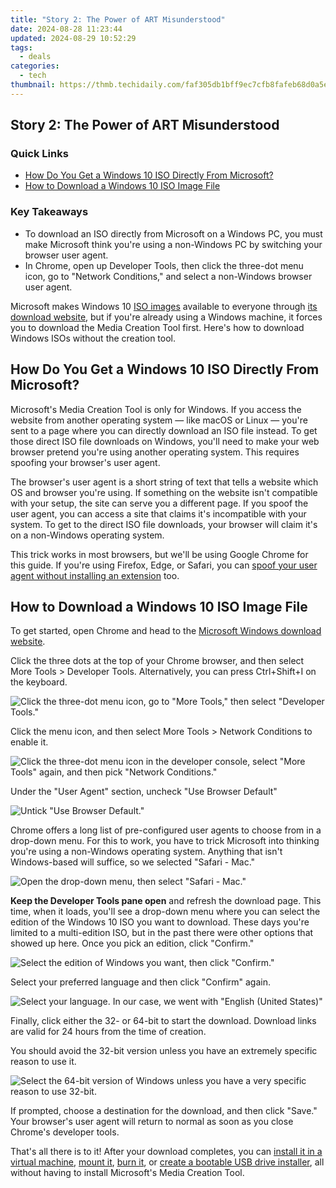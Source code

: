 ```yaml
---
title: "Story 2: The Power of ART Misunderstood"
date: 2024-08-28 11:23:44
updated: 2024-08-29 10:52:29
tags:
  - deals
categories:
  - tech
thumbnail: https://thmb.techidaily.com/faf305db1bff9ec7cfb8fafeb68d0a5e6478101d40a48c00d6fe1d681c9c048c.jpg
---
```


## Story 2: The Power of ART Misunderstood

### Quick Links

* [How Do You Get a Windows 10 ISO Directly From Microsoft?](https://fox-cloud.techidaily.com/2024-approved-the-ultimate-tutorial-for-setting-up-an-online-livestream/)
* [How to Download a Windows 10 ISO Image File](https://screen-video-capture.techidaily.com/updated-top-12-tycoons-where-every-decision-forges-your-path-to-glory/)

### Key Takeaways

* To download an ISO directly from Microsoft on a Windows PC, you must make Microsoft think you're using a non-Windows PC by switching your browser user agent.
* In Chrome, open up Developer Tools, then click the three-dot menu icon, go to "Network Conditions," and select a non-Windows browser user agent.

 Microsoft makes Windows 10 [ISO images](https://article-tips.techidaily.com/2024-approved-optimizing-zoom-meetings-a-guide-to-format-upgrading/) available to everyone through [its download website](https://www.microsoft.com/en-us/software-download/windows10), but if you're already using a Windows machine, it forces you to download the Media Creation Tool first. Here's how to download Windows ISOs without the creation tool.

##  How Do You Get a Windows 10 ISO Directly From Microsoft? 

 Microsoft's Media Creation Tool is only for Windows. If you access the website from another operating system — like macOS or Linux — you're sent to a page where you can directly download an ISO file instead. To get those direct ISO file downloads on Windows, you'll need to make your web browser pretend you're using another operating system. This requires spoofing your browser's user agent.

 The browser's user agent is a short string of text that tells a website which OS and browser you're using. If something on the website isn't compatible with your setup, the site can serve you a different page. If you spoof the user agent, you can access a site that claims it's incompatible with your system. To get to the direct ISO file downloads, your browser will claim it's on a non-Windows operating system.

 This trick works in most browsers, but we'll be using Google Chrome for this guide. If you're using Firefox, Edge, or Safari, you can [spoof your user agent without installing an extension](https://extra-guidance.techidaily.com/new-overcoming-obstacles-in-iphone-xs-facial-detection-system/) too. 

##  How to Download a Windows 10 ISO Image File

 To get started, open Chrome and head to the [Microsoft Windows download website](https://www.microsoft.com/en-us/software-download/windows10).

 Click the three dots at the top of your Chrome browser, and then select More Tools > Developer Tools. Alternatively, you can press Ctrl+Shift+I on the keyboard.

![Click the three-dot menu icon, go to "More Tools," then select "Developer Tools."](https://static1.howtogeekimages.com/wordpress/wp-content/uploads/2023/11/1-9.png) 

 Click the menu icon, and then select More Tools > Network Conditions to enable it.

![Click the three-dot menu icon in the developer console, select "More Tools" again, and then pick "Network Conditions."](https://static1.howtogeekimages.com/wordpress/wp-content/uploads/2023/11/2-5.png) 

 Under the "User Agent" section, uncheck "Use Browser Default"

![Untick "Use Browser Default."](https://static1.howtogeekimages.com/wordpress/wp-content/uploads/2023/11/3-use-browser-default-unticked.png) 

 Chrome offers a long list of pre-configured user agents to choose from in a drop-down menu. For this to work, you have to trick Microsoft into thinking you're using a non-Windows operating system. Anything that isn't Windows-based will suffice, so we selected "Safari - Mac." 

![Open the drop-down menu, then select "Safari - Mac."](https://static1.howtogeekimages.com/wordpress/wp-content/uploads/2023/11/4-safari-mac.png) 

**Keep the Developer Tools pane open** and refresh the download page. This time, when it loads, you'll see a drop-down menu where you can select the edition of the Windows 10 ISO you want to download. These days you're limited to a multi-edition ISO, but in the past there were other options that showed up here. Once you pick an edition, click "Confirm." 

![Select the edition of Windows you want, then click "Confirm."](https://static1.howtogeekimages.com/wordpress/wp-content/uploads/2023/11/5-windows-10.png) 

 Select your preferred language and then click "Confirm" again. 

![Select your language. In our case, we went with "English (United States)"](https://static1.howtogeekimages.com/wordpress/wp-content/uploads/2023/11/6-select-language.png) 

 Finally, click either the 32- or 64-bit to start the download. Download links are valid for 24 hours from the time of creation.

 You should avoid the 32-bit version unless you have an extremely specific reason to use it.

![Select the 64-bit version of Windows unless you have a very specific reason to use 32-bit.](https://static1.howtogeekimages.com/wordpress/wp-content/uploads/2023/11/64-bit-windows.png) 

 If prompted, choose a destination for the download, and then click "Save." Your browser's user agent will return to normal as soon as you close Chrome's developer tools.

 That's all there is to it! After your download completes, you can [install it in a virtual machine](https://remote-screen-capture.techidaily.com/2024-approved-essential-guide-video-recording-with-vlc/), [mount it](https://buynow-info.techidaily.com/elevate-your-iphone-experience-with-these-must-buy-accessories-and-devices/), [burn it](https://iphone-unlock.techidaily.com/what-does-jailbreaking-iphone-xs-i-do-get-answers-here-drfone-by-drfone-ios/), or [create a bootable USB drive installer](https://blog-min.techidaily.com/how-to-recover-iphone-8-data-from-ios-itunes-drfone-by-drfone-ios-data-recovery-ios-data-recovery/), all without having to install Microsoft's Media Creation Tool.

<ins class="adsbygoogle"
     style="display:block"
     data-ad-format="autorelaxed"
     data-ad-client="ca-pub-7571918770474297"
     data-ad-slot="1223367746"></ins>



<ins class="adsbygoogle"
     style="display:block"
     data-ad-client="ca-pub-7571918770474297"
     data-ad-slot="8358498916"
     data-ad-format="auto"
     data-full-width-responsive="true"></ins>
